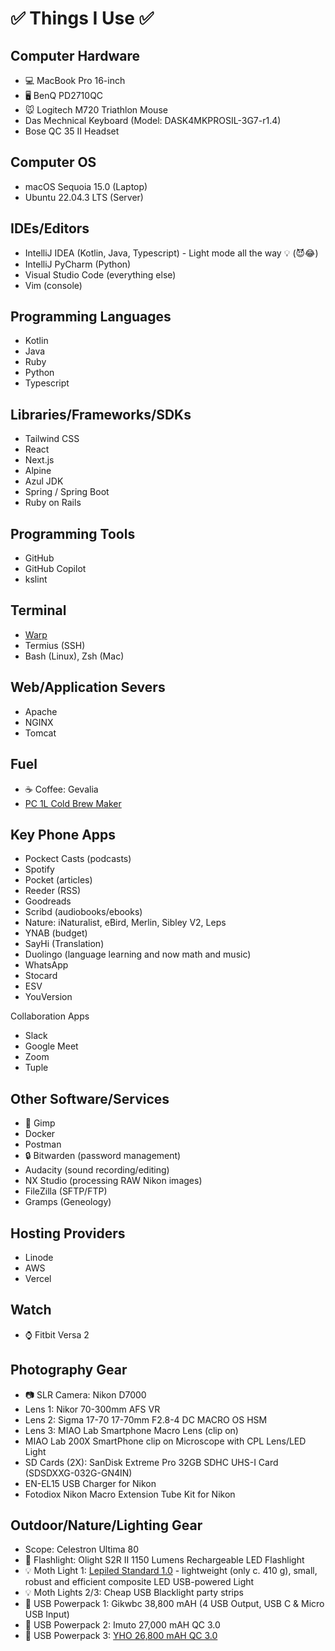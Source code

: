 # ✅ Things I Use ✅ 

## Computer Hardware
* 💻 MacBook Pro 16-inch
* 🖥️ BenQ PD2710QC
* 🐭 Logitech M720 Triathlon Mouse
* Das Mechnical Keyboard (Model: DASK4MKPROSIL-3G7-r1.4)
* Bose QC 35 II Headset

## Computer OS
* macOS Sequoia 15.0 (Laptop)
* Ubuntu 22.04.3 LTS (Server)

## IDEs/Editors
* IntelliJ IDEA (Kotlin, Java, Typescript) - Light mode all the way 💡 (😈😂)
* IntelliJ PyCharm (Python)
* Visual Studio Code (everything else)
* Vim (console)

## Programming Languages
* Kotlin
* Java
* Ruby
* Python
* Typescript

## Libraries/Frameworks/SDKs
* Tailwind CSS
* React
* Next.js
* Alpine
* Azul JDK
* Spring / Spring Boot
* Ruby on Rails

## Programming Tools
* GitHub
* GitHub Copilot
* kslint

## Terminal
* [Warp](https://www.warp.dev/)
* Termius (SSH)
* Bash (Linux), Zsh (Mac)

## Web/Application Severs
* Apache
* NGINX
* Tomcat

## Fuel
* ☕ Coffee: Gevalia
* [PC 1L Cold Brew Maker](https://www.presidentschoice.ca/product/pc-cold-brew-maker/21490676_EA)

## Key Phone Apps
* Pockect Casts (podcasts)
* Spotify
* Pocket (articles)
* Reeder (RSS)
* Goodreads
* Scribd (audiobooks/ebooks)
* Nature: iNaturalist, eBird, Merlin, Sibley V2, Leps
* YNAB (budget)
* SayHi (Translation)
* Duolingo (language learning and now math and music)
* WhatsApp
* Stocard
* ESV
* YouVersion

Collaboration Apps
* Slack
* Google Meet
* Zoom
* Tuple

## Other Software/Services
* 🎨 Gimp
* Docker
* Postman
* 🔒 Bitwarden (password management)
* Audacity (sound recording/editing)
* NX Studio (processing RAW Nikon images)
* FileZilla (SFTP/FTP)
* Gramps (Geneology)

## Hosting Providers
* Linode
* AWS
* Vercel

## Watch
* ⌚ Fitbit Versa 2

## Photography Gear
* 📷 SLR Camera: Nikon D7000
* Lens 1: Nikor 70-300mm AFS VR
* Lens 2: Sigma 17-70 17-70mm F2.8-4 DC MACRO OS HSM 
* Lens 3: MIAO Lab Smartphone Macro Lens (clip on)
* MIAO Lab 200X SmartPhone clip on Microscope with CPL Lens/LED Light
* SD Cards (2X): SanDisk Extreme Pro 32GB SDHC UHS-I Card (SDSDXXG-032G-GN4IN)
* EN-EL15 USB Charger for Nikon
* Fotodiox Nikon Macro Extension Tube Kit for Nikon

## Outdoor/Nature/Lighting Gear
* Scope: Celestron Ultima 80
* 🔦 Flashlight: Olight S2R II 1150 Lumens Rechargeable LED Flashlight
* 💡 Moth Light 1: [Lepiled Standard 1.0](https://www.gunnarbrehm.de/en/lepi-led) - lightweight (only c. 410 g), small, robust and efficient composite LED USB-powered Light
* 💡 Moth Lights 2/3: Cheap USB Blacklight party strips
* 🔋 USB Powerpack 1: Gikwbc 38,800 mAH (4 USB Output, USB C & Micro USB Input)
* 🔋 USB Powerpack 2: Imuto 27,000 mAH QC 3.0
* 🔋 USB Powerpack 3: [YHO 26,800 mAH QC 3.0](https://www.amazon.ca/26800mAh-Portable-Charging-Capacity-Indicator/dp/B08GKTZHKW)
